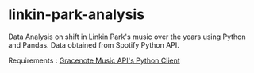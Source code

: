 # linkin-park-analysis
Data Analysis on shift in Linkin Park's music over the years using Python and Pandas. Data obtained from Spotify Python API.

Requirements : [Gracenote Music API's Python Client](https://github.com/cweichen/pygn)